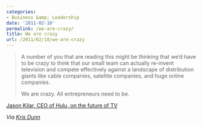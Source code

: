 ```yaml
---
categories:
- Business &amp; Leadership
date: '2011-02-10'
permalink: /we-are-crazy/
title: We are crazy
url: /2011/02/10/we-are-crazy
---
```


<blockquote>A number of you that are reading this might be thinking that we’d have to be crazy to think that our small team can actually re-invent television and compete effectively against a landscape of distribution giants like cable companies, satellite companies, and huge online companies.

We are crazy. All entrepreneurs need to be.</blockquote>

<a href="http://www.businessinsider.com/jason-kilar-here-are-my-thoughts-on-hulu-and-the-future-of-tv-2011-2">Jason Kilar, CEO of Hulu, on the future of TV</a>

<em>Via <a href="http://www.hrcapitalist.com/2011/02/how-to-get-fired-using-social-media-in-3-simple-steps.html">Kris Dunn</a></em>